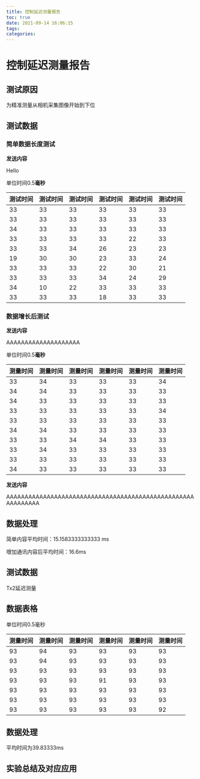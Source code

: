 ```yaml
---
title: 控制延迟测量报告
toc: true
date: 2021-09-14 16:06:15
tags:
categories:
---
```



# 控制延迟测量报告

## 测试原因

为精准测量从相机采集图像开始到下位

## 测试数据

### 简单数据长度测试

**发送内容**

Hello

单位时间0.5**毫秒**

| 测试时间 | 测试时间 | 测试时间 | 测试时间 | 测试时间 | 测试时间 |
| -------- | -------- | -------- | -------- | -------- | -------- |
| 33       | 33       | 33       | 33       | 33       | 33       |
| 33       | 33       | 33       | 33       | 33       | 33       |
| 34       | 33       | 33       | 33       | 33       | 33       |
| 33       | 33       | 33       | 33       | 22       | 33       |
| 33       | 33       | 34       | 26       | 23       | 23       |
| 19       | 30       | 30       | 23       | 33       | 24       |
| 33       | 33       | 33       | 22       | 30       | 21       |
| 33       | 33       | 33       | 34       | 24       | 29       |
| 34       | 10       | 22       | 33       | 33       | 33       |
| 33       | 33       | 33       | 18       | 33       | 33       |





### 数据增长后测试

 **发送内容**

AAAAAAAAAAAAAAAAAAAA


单位时间0.5**毫秒**

| 测量时间 | 测量时间 | 测量时间 | 测量时间 | 测量时间 | 测量时间 |
| -------- | -------- | -------- | -------- | -------- | -------- |
| 33       | 34       | 33       | 33       | 33       | 34       |
| 34       | 34       | 33       | 33       | 33       | 33       |
| 34       | 33       | 33       | 33       | 33       | 33       |
| 33       | 33       | 33       | 33       | 33       | 34       |
| 33       | 33       | 33       | 33       | 33       | 33       |
| 34       | 34       | 33       | 33       | 33       | 33       |
| 33       | 33       | 34       | 34       | 33       | 33       |
| 33       | 34       | 33       | 33       | 33       | 33       |
| 33       | 33       | 33       | 33       | 33       | 33       |
| 34       | 33       | 33       | 33       | 33       | 33       |

**发送内容**

AAAAAAAAAAAAAAAAAAAAAAAAAAAAAAAAAAAAAAAAAAAAAAAAAAAAAAAAAAAA



## 数据处理

简单内容平均时间：15.1583333333333 ms

增加通讯内容后平均时间：16.6ms
## 测试数据

Tx2延迟测量

## 数据表格

单位时间0.5毫秒

| 测量时间 | 测量时间 | 测量时间 | 测量时间 | 测量时间 | 测量时间 |
| -------- | -------- | -------- | -------- | -------- | -------- |
| 93       | 94       | 93       | 93       | 93       | 93       |
| 93       | 94       | 93       | 93       | 93       | 93       |
| 93       | 93       | 93       | 93       | 93       | 93       |
| 93       | 93       | 93       | 91       | 93       | 93       |
| 93       | 93       | 93       | 93       | 93       | 93       |
| 93       | 93       | 93       | 93       | 93       | 93       |
| 93       | 93       | 93       | 93       | 93       | 92       |


## 数据处理

平均时间为39.83333ms

## 实验总结及对应应用

